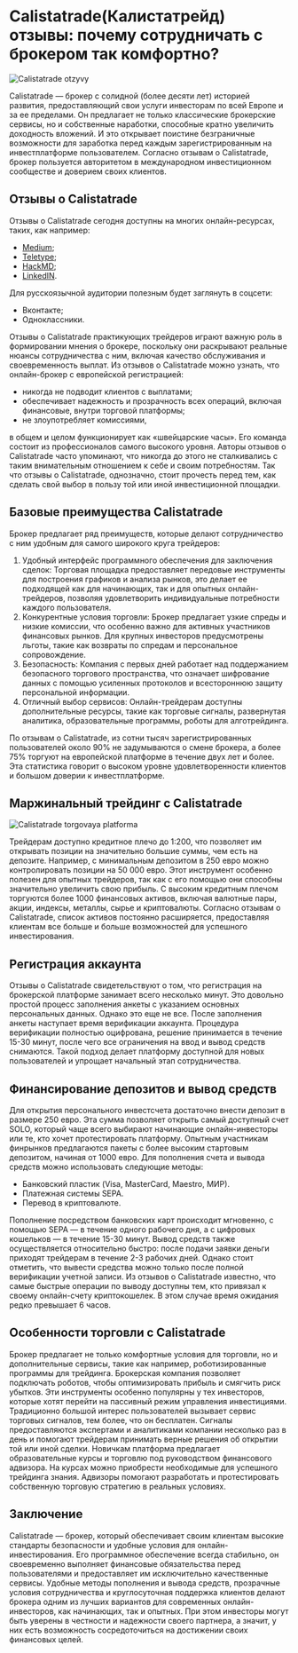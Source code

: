 # Calistatrade(Калистатрейд) отзывы: почему сотрудничать с брокером так комфортно?
![Calistatrade otzyvy](https://github.com/user-attachments/assets/ee6a0d2b-3b8f-4ffe-90c1-0c5948895048)

Calistatrade — брокер с солидной (более десяти лет) историей развития, предоставляющий свои услуги инвесторам по всей Европе и за ее пределами. Он предлагает не только классические брокерские сервисы, но и собственные наработки, способные кратно увеличить доходность вложений. И это открывает поистине безграничные возможности для заработка перед каждым зарегистрированным на инвестплатформе пользователем. Согласно отзывам о Calistatrade, брокер пользуется авторитетом в международном инвестиционном сообществе и доверием своих клиентов.
## Отзывы о Calistatrade
Отзывы о Calistatrade сегодня доступны на многих онлайн-ресурсах, таких, как например:
* [Medium](https://medium.com/@Calistatrade/calistatrade-%D0%BA%D0%B0%D0%BB%D0%B8%D1%81%D1%82%D0%B0%D1%82%D1%80%D0%B5%D0%B9%D0%B4-%D0%BE%D1%82%D0%B7%D1%8B%D0%B2%D1%8B-%D0%BF%D0%BE%D1%87%D0%B5%D0%BC%D1%83-%D0%B1%D1%80%D0%BE%D0%BA%D0%B5%D1%80-%D1%82%D0%B0%D0%BA-%D0%BF%D0%BE%D0%BF%D1%83%D0%BB%D1%8F%D1%80%D0%B5%D0%BD-504b8d2c823d);
* [Teletype](https://teletype.in/@calistatrade/liqnhQwaqaP);
* [HackMD](https://hackmd.io/@Calistatrade/r1ug-WBxkl);
* [LinkedIN](https://www.linkedin.com/showcase/calista-trade/).

Для русскоязычной аудитории полезным будет заглянуть в соцсети:
* Вконтакте;
* Одноклассники.
  
Отзывы о Calistatrade практикующих трейдеров играют важную роль в формировании мнения о брокере, поскольку они раскрывают реальные нюансы сотрудничества с ним, включая качество обслуживания и своевременность выплат.
Из отзывов о Calistatrade можно узнать, что онлайн-брокер с европейской регистрацией:
* никогда не подводит клиентов с выплатами;
* обеспечивает надежность и прозрачность всех операций, включая финансовые, внутри торговой платформы;
* не злоупотребляет комиссиями,

в общем и целом функционирует как «швейцарские часы».
Его команда состоит из профессионалов самого высокого уровня. Авторы отзывов о Calistatrade часто упоминают, что никогда до этого не сталкивались с таким внимательным отношением к себе и своим потребностям.
Так что отзывы о Calistatrade, однозначно, стоит прочесть перед тем, как сделать свой выбор в пользу той или иной инвестиционной площадки.
## Базовые преимущества Calistatrade
Брокер предлагает ряд преимуществ, которые делают сотрудничество с ним удобным для самого широкого круга трейдеров:
1. Удобный интерфейс программного обеспечения для заключения сделок: Торговая площадка предоставляет передовые инструменты для построения графиков и анализа рынков, это делает ее подходящей как для начинающих, так и для опытных онлайн-трейдеров, позволяя удовлетворить индивидуальные потребности каждого пользователя.   
2. Конкурентные условия торговли: Брокер предлагает узкие спреды и низкие комиссии, что особенно важно для активных участников финансовых рынков. Для крупных инвесторов предусмотрены льготы, такие как возвраты по спредам и персональное сопровождение.   
3. Безопасность: Компания с первых дней работает над поддержанием безопасного торгового пространства, что означает шифрование данных с помощью усиленных протоколов и всестороннюю защиту персональной информации.   
4. Отличный выбор сервисов: Онлайн-трейдерам доступны дополнительные ресурсы, такие как торговые сигналы, развернутая аналитика, образовательные программы, роботы для алготрейдинга.

По отзывам о Calistatrade, из сотни тысяч зарегистрированных пользователей около 90% не задумываются о смене брокера, а более 75% торгуют на европейской платформе в течение двух лет и более. Эта статистика говорит о высоком уровне удовлетворенности клиентов и большом доверии к инвестплатформе.
## Маржинальный трейдинг с Calistatrade
![Calistatrade torgovaya platforma](https://github.com/user-attachments/assets/747b17c4-63a0-4cbc-8d52-a20468345a14)

Трейдерам доступно кредитное плечо до 1:200, что позволяет им открывать позиции на значительно большие суммы, чем есть на депозите. Например, с минимальным депозитом в 250 евро можно контролировать позиции на 50 000 евро. Этот инструмент особенно полезен для опытных трейдеров, так как с его помощью они способны значительно увеличить свою прибыль. 
С высоким кредитным плечом торгуются более 1000 финансовых активов, включая валютные пары, акции, индексы, металлы, сырье и криптовалюты. Согласно отзывам о Calistatrade, список активов постоянно расширяется, предоставляя клиентам все больше и больше возможностей для успешного инвестирования.
## Регистрация аккаунта
Отзывы о Calistatrade свидетельствуют о том, что регистрация на брокерской платформе занимает всего несколько минут. Это довольно простой процесс заполнения анкеты с указанием основных персональных данных. Однако это еще не все. После заполнения анкеты наступает время верификации аккаунта. Процедура верификации полностью оцифрована, решение принимается в течение 15-30 минут, после чего все ограничения на ввод и вывод средств снимаются. Такой подход делает платформу доступной для новых пользователей и упрощает начальный этап сотрудничества.
## Финансирование депозитов и вывод средств
Для открытия персонального инвестсчета достаточно внести депозит в размере 250 евро. Эта сумма позволяет открыть самый доступный счет SOLO, который чаще всего выбирают начинающие онлайн-инвесторы или те, кто хочет протестировать платформу. Опытным участникам финрынков предлагаются пакеты с более высоким стартовым депозитом, начиная от 1000 евро.
Для пополнения счета и вывода средств можно использовать следующие методы:
* Банковский пластик (Visa, MasterCard, Maestro, МИР).
* Платежная системы SEPA.
* Перевод в криптовалюте.
  
Пополнение посредством банковских карт происходит мгновенно, с помощью SEPA — в течение одного рабочего дня, а с цифровых кошельков — в течение 15-30 минут. 
Вывод средств также осуществляется относительно быстро: после подачи заявки деньги приходят трейдерам в течение 2-3 рабочих дней. Однако стоит отметить, что вывести средства можно только после полной верификации учетной записи. Из отзывов о Calistatrade известно, что самые быстрые операции по выводу доступны тем, кто привязал к своему онлайн-счету криптокошелек. В этом случае время ожидания редко превышает 6 часов.
## Особенности торговли с Calistatrade
Брокер предлагает не только комфортные условия для торговли, но и дополнительные сервисы, такие как например, роботизированные программы для трейдинга. Брокерская компания позволяет подключать роботов, чтобы оптимизировать прибыль и смягчить риск убытков. Эти инструменты особенно популярны у тех инвесторов, которые хотят перейти на пассивный режим управления инвестициями.
Традиционно большой интерес пользователей вызывает сервис торговых сигналов, тем более, что он бесплатен. Сигналы предоставляются экспертами и аналитиками компании несколько раз в день и помогают трейдерам принимать верные решения об открытии той или иной сделки. 
Новичкам платформа предлагает образовательные курсы и торговлю под руководством финансового адвизора. На курсах можно приобрести необходимые для успешного трейдинга знания. Адвизоры помогают разработать и протестировать собственную торговую стратегию в реальных условиях.
## Заключение
Calistatrade — брокер, который обеспечивает своим клиентам высокие стандарты безопасности и удобные условия для онлайн-инвестирования. Его программное обеспечение всегда стабильно, он своевременно выполняет финансовые обязательства перед пользователями и предоставляет им исключительно качественные сервисы. Удобные методы пополнения и вывода средств, прозрачные условия сотрудничества и круглосуточная поддержка клиентов делают брокера одним из лучших вариантов для современных онлайн-инвесторов, как начинающих, так и опытных. При этом инвесторы могут быть уверены в честности и надежности своего партнера, а значит, у них есть возможность сосредоточиться на достижении своих финансовых целей.
